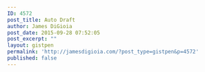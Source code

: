 ```yaml
---
ID: 4572
post_title: Auto Draft
author: James DiGioia
post_date: 2015-09-28 07:52:05
post_excerpt: ""
layout: gistpen
permalink: 'http://jamesdigioia.com/?post_type=gistpen&p=4572'
published: false
---
```

